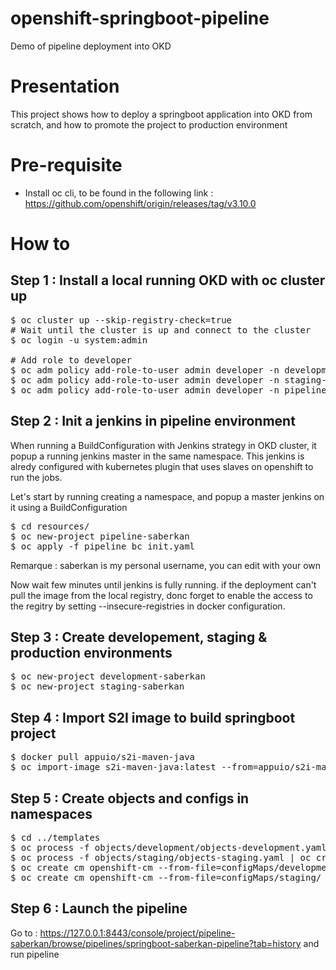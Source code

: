 # openshift-springboot-pipeline
Demo of pipeline deployment into OKD

# Presentation
This project shows how to deploy a springboot application into OKD from scratch, and how to promote the project to production environment

# Pre-requisite
- Install oc cli, to be found in the following link : https://github.com/openshift/origin/releases/tag/v3.10.0

# How to
## Step 1 : Install a local running OKD with oc cluster up
<pre>
$ oc cluster up --skip-registry-check=true
# Wait until the cluster is up and connect to the cluster 
$ oc login -u system:admin

# Add role to developer
$ oc adm policy add-role-to-user admin developer -n development-saberkan
$ oc adm policy add-role-to-user admin developer -n staging-saberkan
$ oc adm policy add-role-to-user admin developer -n pipeline-saberkan
</pre>

## Step 2 : Init a jenkins in pipeline environment
When running a BuildConfiguration with Jenkins strategy in OKD cluster, it popup a running jenkins master in the same namespace. This jenkins is alredy configured with kubernetes plugin that uses slaves on openshift to run the jobs.

Let's start by running creating a namespace, and popup a master jenkins on it using a BuildConfiguration
<pre>
$ cd resources/
$ oc new-project pipeline-saberkan
$ oc apply -f pipeline_bc_init.yaml
</pre>

Remarque : saberkan is my personal username, you can edit with your own

Now wait few minutes until jenkins is fully running. if the deployment can't pull the image from the local registry, donc forget to enable the access to the regitry by setting --insecure-registries in docker configuration.

## Step 3 : Create developement, staging & production environments
<pre>
$ oc new-project development-saberkan
$ oc new-project staging-saberkan
</pre>

## Step 4 : Import S2I image to build springboot project
<pre>
$ docker pull appuio/s2i-maven-java 
$ oc import-image s2i-maven-java:latest --from=appuio/s2i-maven-java --confirm -n openshift
</pre>

## Step 5 : Create objects and configs in namespaces
<pre>
$ cd ../templates
$ oc process -f objects/development/objects-development.yaml | oc create -f - -n development-saberkan
$ oc process -f objects/staging/objects-staging.yaml | oc create -f - -n staging-saberkan
$ oc create cm openshift-cm --from-file=configMaps/development/ -n development-saberkan
$ oc create cm openshift-cm --from-file=configMaps/staging/ -n staging-saberkan
</pre>

## Step 6 : Launch the pipeline
Go to : https://127.0.0.1:8443/console/project/pipeline-saberkan/browse/pipelines/springboot-saberkan-pipeline?tab=history
and run pipeline
